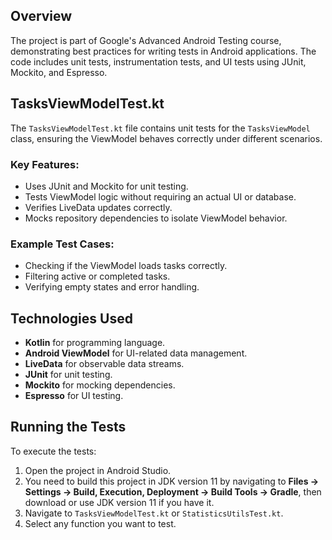 
## Overview

The project is part of Google's Advanced Android Testing course, demonstrating best practices for writing tests in Android applications. The code includes unit tests, instrumentation tests, and UI tests using JUnit, Mockito, and Espresso.

## TasksViewModelTest.kt

The `TasksViewModelTest.kt` file contains unit tests for the `TasksViewModel` class, ensuring the ViewModel behaves correctly under different scenarios.

### Key Features:
- Uses JUnit and Mockito for unit testing.
- Tests ViewModel logic without requiring an actual UI or database.
- Verifies LiveData updates correctly.
- Mocks repository dependencies to isolate ViewModel behavior.

### Example Test Cases:
- Checking if the ViewModel loads tasks correctly.
- Filtering active or completed tasks.
- Verifying empty states and error handling.

## Technologies Used
- **Kotlin** for programming language.
- **Android ViewModel** for UI-related data management.
- **LiveData** for observable data streams.
- **JUnit** for unit testing.
- **Mockito** for mocking dependencies.
- **Espresso** for UI testing.

## Running the Tests
To execute the tests:
1. Open the project in Android Studio.
2. You need to build this project in JDK version 11 by navigating to **Files -> Settings -> Build, Execution, Deployment -> Build Tools -> Gradle**, then download or use JDK version 11 if you have it.
3. Navigate to `TasksViewModelTest.kt` or `StatisticsUtilsTest.kt`.
4. Select any function you want to test.
